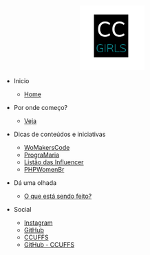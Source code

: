 <p align="center"> <img src="_media/ccgirls-logo.png" width="150"></p>

- Inicio
    - [Home]()
- Por onde começo?
    - [Veja](veja.md)

- Dicas de conteúdos e iniciativas
    - [WoMakersCode](womakers.md)
    - [PrograMaria](programaria.md)
    - [Listão das Influencer](lista-influencers.md)
    - [PHPWomenBr](phpwomenbr.md)
- Dá uma olhada
    - [O que está sendo feito?](oq-esta-sendo-feito.md)
- Social
    - [Instagram]()
    - [GitHub]()
    - [CCUFFS]()
    - [GitHub - CCUFFS]()